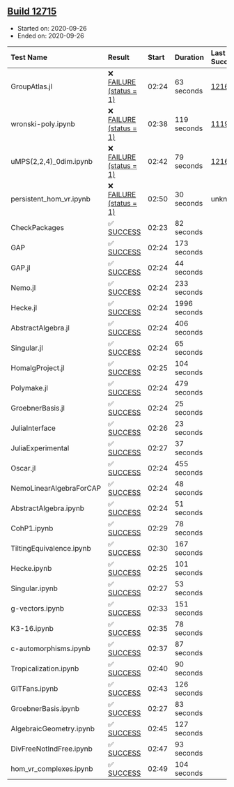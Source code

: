 ## [Build 12715](https://oscarci.mathematik.uni-kl.de/job/oscar/12715/)

* Started on: 2020-09-26
* Ended on: 2020-09-26

| Test Name    | Result | Start | Duration | Last Success | First Failure |
|:-------------|:-------|:------|:---------|:-------------|:--------------|
| GroupAtlas.jl | ❌ [FAILURE (status = 1)](https://oscarci.mathematik.uni-kl.de/job/oscar/12715/artifact/logs/build-12715/GroupAtlas.jl.log) | 02:24 | 63 seconds | [12167](https://oscarci.mathematik.uni-kl.de/job/oscar/12167/) | [12168](https://oscarci.mathematik.uni-kl.de/job/oscar/12168/) |
| wronski-poly.ipynb | ❌ [FAILURE (status = 1)](https://oscarci.mathematik.uni-kl.de/job/oscar/12715/artifact/logs/build-12715/wronski-poly.ipynb.log) | 02:38 | 119 seconds | [11192](https://oscarci.mathematik.uni-kl.de/job/oscar/11192/) | [11193](https://oscarci.mathematik.uni-kl.de/job/oscar/11193/) |
| uMPS(2,2,4)_0dim.ipynb | ❌ [FAILURE (status = 1)](https://oscarci.mathematik.uni-kl.de/job/oscar/12715/artifact/logs/build-12715/uMPS-2-2-4-_0dim.ipynb.log) | 02:42 | 79 seconds | [12167](https://oscarci.mathematik.uni-kl.de/job/oscar/12167/) | [12168](https://oscarci.mathematik.uni-kl.de/job/oscar/12168/) |
| persistent_hom_vr.ipynb | ❌ [FAILURE (status = 1)](https://oscarci.mathematik.uni-kl.de/job/oscar/12715/artifact/logs/build-12715/persistent_hom_vr.ipynb.log) | 02:50 | 30 seconds | unknown | unknown |
| CheckPackages | ✅ [SUCCESS](https://oscarci.mathematik.uni-kl.de/job/oscar/12715/artifact/logs/build-12715/CheckPackages.log) | 02:23 | 82 seconds |  |  |
| GAP | ✅ [SUCCESS](https://oscarci.mathematik.uni-kl.de/job/oscar/12715/artifact/logs/build-12715/GAP.log) | 02:24 | 173 seconds |  |  |
| GAP.jl | ✅ [SUCCESS](https://oscarci.mathematik.uni-kl.de/job/oscar/12715/artifact/logs/build-12715/GAP.jl.log) | 02:24 | 44 seconds |  |  |
| Nemo.jl | ✅ [SUCCESS](https://oscarci.mathematik.uni-kl.de/job/oscar/12715/artifact/logs/build-12715/Nemo.jl.log) | 02:24 | 233 seconds |  |  |
| Hecke.jl | ✅ [SUCCESS](https://oscarci.mathematik.uni-kl.de/job/oscar/12715/artifact/logs/build-12715/Hecke.jl.log) | 02:24 | 1996 seconds |  |  |
| AbstractAlgebra.jl | ✅ [SUCCESS](https://oscarci.mathematik.uni-kl.de/job/oscar/12715/artifact/logs/build-12715/AbstractAlgebra.jl.log) | 02:24 | 406 seconds |  |  |
| Singular.jl | ✅ [SUCCESS](https://oscarci.mathematik.uni-kl.de/job/oscar/12715/artifact/logs/build-12715/Singular.jl.log) | 02:24 | 65 seconds |  |  |
| HomalgProject.jl | ✅ [SUCCESS](https://oscarci.mathematik.uni-kl.de/job/oscar/12715/artifact/logs/build-12715/HomalgProject.jl.log) | 02:25 | 104 seconds |  |  |
| Polymake.jl | ✅ [SUCCESS](https://oscarci.mathematik.uni-kl.de/job/oscar/12715/artifact/logs/build-12715/Polymake.jl.log) | 02:24 | 479 seconds |  |  |
| GroebnerBasis.jl | ✅ [SUCCESS](https://oscarci.mathematik.uni-kl.de/job/oscar/12715/artifact/logs/build-12715/GroebnerBasis.jl.log) | 02:24 | 25 seconds |  |  |
| JuliaInterface | ✅ [SUCCESS](https://oscarci.mathematik.uni-kl.de/job/oscar/12715/artifact/logs/build-12715/JuliaInterface.log) | 02:26 | 23 seconds |  |  |
| JuliaExperimental | ✅ [SUCCESS](https://oscarci.mathematik.uni-kl.de/job/oscar/12715/artifact/logs/build-12715/JuliaExperimental.log) | 02:27 | 37 seconds |  |  |
| Oscar.jl | ✅ [SUCCESS](https://oscarci.mathematik.uni-kl.de/job/oscar/12715/artifact/logs/build-12715/Oscar.jl.log) | 02:24 | 455 seconds |  |  |
| NemoLinearAlgebraForCAP | ✅ [SUCCESS](https://oscarci.mathematik.uni-kl.de/job/oscar/12715/artifact/logs/build-12715/NemoLinearAlgebraForCAP.log) | 02:24 | 48 seconds |  |  |
| AbstractAlgebra.ipynb | ✅ [SUCCESS](https://oscarci.mathematik.uni-kl.de/job/oscar/12715/artifact/logs/build-12715/AbstractAlgebra.ipynb.log) | 02:24 | 51 seconds |  |  |
| CohP1.ipynb | ✅ [SUCCESS](https://oscarci.mathematik.uni-kl.de/job/oscar/12715/artifact/logs/build-12715/CohP1.ipynb.log) | 02:29 | 78 seconds |  |  |
| TiltingEquivalence.ipynb | ✅ [SUCCESS](https://oscarci.mathematik.uni-kl.de/job/oscar/12715/artifact/logs/build-12715/TiltingEquivalence.ipynb.log) | 02:30 | 167 seconds |  |  |
| Hecke.ipynb | ✅ [SUCCESS](https://oscarci.mathematik.uni-kl.de/job/oscar/12715/artifact/logs/build-12715/Hecke.ipynb.log) | 02:25 | 101 seconds |  |  |
| Singular.ipynb | ✅ [SUCCESS](https://oscarci.mathematik.uni-kl.de/job/oscar/12715/artifact/logs/build-12715/Singular.ipynb.log) | 02:27 | 53 seconds |  |  |
| g-vectors.ipynb | ✅ [SUCCESS](https://oscarci.mathematik.uni-kl.de/job/oscar/12715/artifact/logs/build-12715/g-vectors.ipynb.log) | 02:33 | 151 seconds |  |  |
| K3-16.ipynb | ✅ [SUCCESS](https://oscarci.mathematik.uni-kl.de/job/oscar/12715/artifact/logs/build-12715/K3-16.ipynb.log) | 02:35 | 78 seconds |  |  |
| c-automorphisms.ipynb | ✅ [SUCCESS](https://oscarci.mathematik.uni-kl.de/job/oscar/12715/artifact/logs/build-12715/c-automorphisms.ipynb.log) | 02:37 | 87 seconds |  |  |
| Tropicalization.ipynb | ✅ [SUCCESS](https://oscarci.mathematik.uni-kl.de/job/oscar/12715/artifact/logs/build-12715/Tropicalization.ipynb.log) | 02:40 | 90 seconds |  |  |
| GITFans.ipynb | ✅ [SUCCESS](https://oscarci.mathematik.uni-kl.de/job/oscar/12715/artifact/logs/build-12715/GITFans.ipynb.log) | 02:43 | 126 seconds |  |  |
| GroebnerBasis.ipynb | ✅ [SUCCESS](https://oscarci.mathematik.uni-kl.de/job/oscar/12715/artifact/logs/build-12715/GroebnerBasis.ipynb.log) | 02:27 | 83 seconds |  |  |
| AlgebraicGeometry.ipynb | ✅ [SUCCESS](https://oscarci.mathematik.uni-kl.de/job/oscar/12715/artifact/logs/build-12715/AlgebraicGeometry.ipynb.log) | 02:45 | 127 seconds |  |  |
| DivFreeNotIndFree.ipynb | ✅ [SUCCESS](https://oscarci.mathematik.uni-kl.de/job/oscar/12715/artifact/logs/build-12715/DivFreeNotIndFree.ipynb.log) | 02:47 | 93 seconds |  |  |
| hom_vr_complexes.ipynb | ✅ [SUCCESS](https://oscarci.mathematik.uni-kl.de/job/oscar/12715/artifact/logs/build-12715/hom_vr_complexes.ipynb.log) | 02:49 | 104 seconds |  |  |

